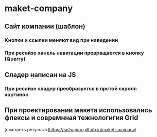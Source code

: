 # maket-company
## Сайт компании (шаблон) ##
### Кнопки и ссылки меняют вид при наведении 
### При ресайзе панель навигации превращается в кнопку (Querry)
## Сладер написан на JS
### При ресайзе сладер преобразуется в прстой скролл картинок
## При проектировании макета использовались флексы и совремнная тежнологигия Grid
[смотреть результат]https://sofyapim.github.io/maket-company/



